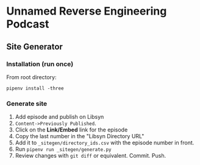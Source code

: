 # Unnamed Reverse Engineering Podcast

## Site Generator

### Installation (run once)
From root directory:

`pipenv install -three`

### Generate site
1. Add episode and publish on Libsyn
1. `Content->Previously Published`.
1. Click on the **Link/Embed** link for the episode
1. Copy the last number in the "Libsyn Directory URL"
1. Add it to `_sitegen/directory_ids.csv` with the episode number in front.
1. Run `pipenv run _sitegen/generate.py`
1. Review changes with `git diff` or equivalent. Commit. Push.
